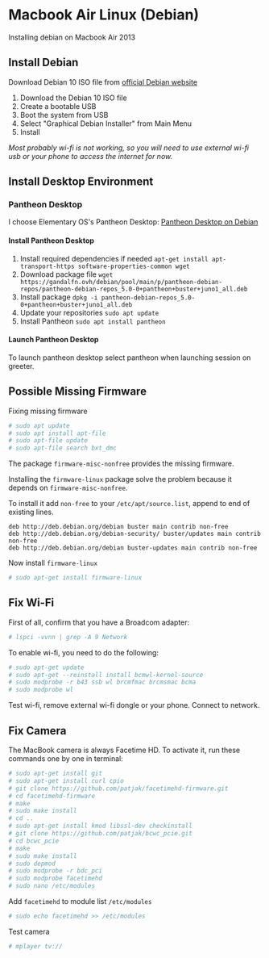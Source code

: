 # Macbook Air Linux (Debian)

Installing debian on Macbook Air 2013


## Install Debian 

Download Debian 10 ISO file from [official Debian website](https://www.debian.org/releases/buster/debian-installer/)

1. Download the Debian 10 ISO file
2. Create a bootable USB
3. Boot the system from USB
4. Select "Graphical Debian Installer" from Main Menu
5. Install

_Most probably wi-fi is not working, so you will need to use external wi-fi usb or your phone to access the internet for now._


## Install Desktop Environment

### Pantheon Desktop
I choose Elementary OS's Pantheon Desktop: [Pantheon Desktop on Debian](https://gandalfn.ovh/) 

#### Install Pantheon Desktop
1. Install required dependencies if needed
    `apt-get install apt-transport-https software-properties-common wget`
2. Download package file
    `wget https://gandalfn.ovh/debian/pool/main/p/pantheon-debian-repos/pantheon-debian-repos_5.0-0+pantheon+buster+juno1_all.deb`
3. Install package
    `dpkg -i pantheon-debian-repos_5.0-0+pantheon+buster+juno1_all.deb`
4. Update your repositories
    `sudo apt update`
5. Install Pantheon
    `sudo apt install pantheon`

#### Launch Pantheon Desktop

To launch pantheon desktop select pantheon when launching session on greeter.


## Possible Missing Firmware

Fixing missing firmware

```sh
# sudo apt update
# sudo apt install apt-file
# sudo apt-file update
# sudo apt-file search bxt_dmc
```

The package `firmware-misc-nonfree` provides the missing firmware.

Installing the `firmware-linux` package solve the problem because it depends on `firmware-misc-nonfree`.

To install it add `non-free` to your `/etc/apt/source.list`, append to end of existing lines.

```
deb http://deb.debian.org/debian buster main contrib non-free
deb http://deb.debian.org/debian-security/ buster/updates main contrib non-free
deb http://deb.debian.org/debian buster-updates main contrib non-free
```

Now install `firmware-linux`
```sh
# sudo apt-get install firmware-linux
```

## Fix Wi-Fi

First of all, confirm that you have a Broadcom adapter:
```sh
# lspci -vvnn | grep -A 9 Network
```

To enable wi-fi, you need to do the following:

```sh
# sudo apt-get update
# sudo apt-get --reinstall install bcmwl-kernel-source
# sudo modprobe -r b43 ssb wl brcmfmac brcmsmac bcma
# sudo modprobe wl
```

Test wi-fi, remove external wi-fi dongle or your phone. Connect to network.

## Fix Camera

The MacBook camera is always Facetime HD. To activate it, run these commands one by one in terminal:

```sh
# sudo apt-get install git
# sudo apt-get install curl cpio
# git clone https://github.com/patjak/facetimehd-firmware.git
# cd facetimehd-firmware
# make
# sudo make install
# cd ..
# sudo apt-get install kmod libssl-dev checkinstall
# git clone https://github.com/patjak/bcwc_pcie.git
# cd bcwc_pcie
# make
# sudo make install
# sudo depmod
# sudo modprobe -r bdc_pci
# sudo modprobe facetimehd
# sudo nano /etc/modules
```

Add `facetimehd` to module list `/etc/modules`

```sh
# sudo echo facetimehd >> /etc/modules
```

Test camera

```sh
# mplayer tv://
```

